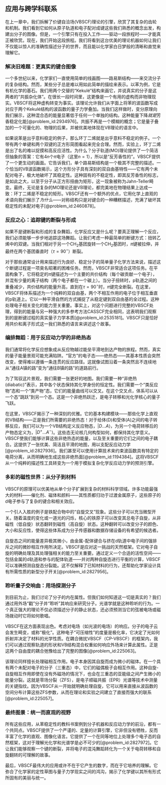 ## 应用与跨学科联系

在上一章中，我们拆解了价键自洽场(VBSCF)理论的引擎，欣赏了其复杂的齿轮和机制。我们看到它如何从原子轨道和电子配对成键这些我们熟悉的概念出发，构建出分子的图像。但是，一个引擎只有在投入工作——驱动一段旅程时——才能真正被欣赏。现在，我们开始这段旅程。我们将看到这台优美的理论机器如何让我们不仅能以惊人的准确性描述分子的世界，而且能以化学家白日梦般的清晰和直觉来理解它。

### 解决旧难题：更真实的键合图像

一个多世纪以来，化学家们一直使用简单的线画图——路易斯结构——来交流分子的复杂结构。然而，某些分子总是难以用如此简单的描绘来表示。以苯为例，它是有机化学的基石。我们用两个交替的“Kekulé”结构来画它，并说真实的分子是这两者的“共振杂化体”。在很长一段时间里，这更像是一个有用的虚构而非物理现实。VBSCF将这种虚构转变为事实。该理论允许我们从字面上将苯的波函数写成对应于两个Kekulé结构的波函数的量子力学叠加。当我们这样做时，变分原理向我们展示，这种混合态的能量显著低于任何一个单独的结构。这种能量下降*就是*芳香稳定化能[@problem_id:2934976]。共振不再是一个模糊的概念；它是量子叠加的一个可量化的、物理的后果，并被优美地体现在VB理论的语言中。

如果说苯是出乎意料稳定的例子，那么环丁二烯就是出乎意料不稳定的例子。一个带有两个单键和两个双键的正方形简图看起来完全合理。然而，实验上，环丁二烯是出了名的难以捉摸和高反应活性。为什么？分子轨道(MO)理论提供了一个简洁但抽象的答案：它有$4n$个$\pi$电子（这里$n=1$），所以是“反芳香性的”。VBSCF提供了一个更生动的画面。它告诉我们，单个路易斯结构是一个极其不完整的描述。一个恰当的VB波函数揭示，这个方形分子具有深刻的双自由基特性——它有两个未配对电子，极大地破坏了其稳定性。这种固有的不稳定性，即其反芳香性的标志，是如此之大，以至于分子从正方形扭曲为矩形，这一现象被称为Jahn-Teller畸变。最终，无论是复杂的MO理论还是VB理论，都完美地在物理结果上达成一致：环丁二烯是不稳定的矩形。VBSCF还有一个额外的优点，它用化学上直观的术语向我们展示了*为什么*——对称结构只是对键合的一种糟糕描述，充满了破坏其稳定性的未配对电子[@problem_id:2460878]。

### 反应之心：追踪键的断裂与形成

如果不是键断裂和形成的复杂舞蹈，化学反应又是什么呢？要真正理解一个反应，我们必须能够一步步地追踪这场舞蹈。让我们考虑一种最简单的断键方式：扭转乙烯中的双键。当我们相对于另一个$\mathrm{CH_2}$基团旋转一个$\mathrm{CH_2}$基团时，$\pi$键被拉伸，并最终在两个基团垂直时（$\tau = 90^\circ$）断裂。

对于那些通常设计用来描述行为良好、稳定分子的简单量子化学方法来说，描述这个断键过程是一项臭名昭著的困难任务。然而，VBSCF非常适合这项任务。在平面构象下，它将稳定的$\pi$键描述为一个主要的共价结构（每个碳贡献一个电子），并混有少量的离子结构（两个电子都在一个碳上）。当分子扭转时，p轨道之间的重叠减少，共价结构的能量升高，直到在$\tau=90^\circ$时，$\pi$键完全断裂。在这里，VBSCF将体系描述为一个纯粹的双自由基，两个不相互作用的电子位于相互垂直的p轨道上。它以一种平滑自然的方式捕捉了从稳定键到双自由基的全过程。这种处理电子相关变化的能力至关重要。事实上，对这个问题进行完整的VBSCF处理，得到的能量与另一种强大的多参考方法CASSCF完全相同，这表明我们观察到的是断键过程的真实量子力学本质[@problem_id:2535181]。VBSCF只是恰好用共价和离子形式这一我们熟悉的语言来讲述这个故事。

### 编排舞蹈：用于反应动力学的非绝热态

我们通常将化学反应想象成从反应物越过能垒平滑地到达产物的旅程。然而，真实的量子能量景观可能充满陷阱。“官方”的电子态——绝热态——其基本性质会突然改变，使得难以遵循一条连贯的反应路径。这就像试图沿着一条突然且不连续地从“通往A镇的路”变为“通往B镇的路”的道路前行。

为了驾驭这片景观，我们需要一张更好的地图。我们需要一种“非绝热(diabatic)”表示，其中各个状态保持其化学身份的恒定性。我们需要一个“类反应物”态和一个“类产物”态，它们的能量曲线可以交叉。在这个交叉点，体系可以从一个态“跳跃”到另一个态。这是一个非绝热跃迁，是电子转移和光化学核心的量子飞跃。

在这里，VBSCF揭示了一种深刻的优雅。它的基本构建模块——那些化学上直观的VB结构——正是我们所需要的非绝热态！对于给体(D)和受体(A)之间的电子转移反应，我们可以为一个VB结构定义反应物态，$|D \dots A\rangle$，为另一个电荷转移后的产物态定义为，$|D^+ \dots A^-\rangle$。这些态无论核几何构型如何，都保持其化学意义。VBSCF使我们能够计算这些非绝热态的能量，以及至关重要的它们之间的电子耦合。这提供了一张优美、简洁且平滑的地图，用以支配反应动力学[@problem_id:2827936]。我们甚至可以使用计算技术来约束波函数具有特定的电荷分离，从而明确地生成这些非绝热面[@problem_id:1194384]。这将VBSCF从一个纯粹的描述性工具转变为一个用于模拟复杂化学反应动力学的预测引擎。

### 多彩的磁性世界：从分子到材料

VBSCF的原理可以优美地从单个分子扩展到复杂的材料科学领域。许多功能最强大的材料——催化剂、磁体和颜料——其性质都归功于过渡金属原子，这些原子的d电子参与了复杂的键合和相关效应。

一个引人入胜的例子是铁配合物中的“自旋交叉”现象。这些分子可以充当微型开关。随着温度的变化或一道光的闪烁，核心的铁原子可以改变其总电子自旋，从非磁性（低自旋）状态翻转到磁性（高自旋）状态。这种翻转可以改变分子的颜色、大小和反应性，使得这些体系成为分子传感器和数据存储设备的有希望的候选者。

自旋态之间的能量差异极其微小，由金属-配体键合与挤在d轨道中电子间的强排斥之间的微妙相互作用所决定。VBSCF是应对这一挑战的天然框架。它对电子自旋的明确处理及其处理强相关的能力至关重要。通过定义一个合适的活性空间——包括金属的d轨道和参与的配体轨道——并对两种自旋态进行平衡的计算，VBSCF可以准确预测自旋态分裂能。这不仅解释了已知材料的行为，还帮助化学家设计具有所需性质的新型分子开关[@problem_id:2827956]。

### 聆听量子交响曲：用场探测分子

到目前为止，我们讨论了分子的内在属性。但我们如何知道这一切是真实的？我们通过用外场“戳”分子并“聆听”其响应来研究分子。光谱学就是这种聆听的行为。一个真正强大的理论不仅必须描述分子的静止状态，还必须预测当它的弦被电场或磁场拨动时它将如何歌唱。

VBSCF在这方面表现出色。考虑对电场（如光波的电场）的响应。分子的电子云会发生畸变，或称“极化”。这种电子“可压缩性”的度量是极化率，它决定了光如何折射并决定了材料的光学性质。在耦合微扰VBSCF（CP-VBSCF）的框架内，我们可以通过观察轨道的形状和VB结构混合权重如何响应外场来计算此属性。正是这两个自由度的耦合弛豫给出了完整的图像[@problem_id:225063]。

该理论同样擅长处理磁相互作用。电子本身因其自旋而成为微小的磁体。在一个具有两个未配对电子的分子（三重态）中，它们的磁偶极子会相互作用。这种自旋-自旋相互作用即使在没有外磁场的情况下，也会在三重态的亚能级之间产生微小的能量分裂。这就是零场分裂（ZFS），是电子顺磁共振（EPR）光谱等技术中测量的关键指纹。因为VBSCF从一开始就明确处理自旋，它可以用来直接从波函数的空间分布计算这些ZFS参数，从而在理论和实验之间建立了直接而强大的联系[@problem_id:225057]。

### 最终图景：统一而直观的视野

所有这些应用，从苯稳定性的教科书案例到分子机器和反应动力学的前沿，都有一个共同点。VBSCF提供了一个严谨的、定量的计算引擎，它非但没有牺牲，反而丰富了化学的直观、图像化语言。它提供了一个在同等地位上处理多个电子态的自然框架，这对于理解光化学和光谱学是必不可少的[@problem_id:2827972]。它让我们能够观察一个键的断裂，并将电子的混沌舞蹈转化为一个关于电荷转移和自旋翻转的可理解的故事。

最后，VBSCF最伟大的应用或许不在于它产生的数字，而在于它培养的理解。它弥合了化学家的定性草图与量子力学现实之间的鸿沟，揭示了化学键以其所有形式所固有的美丽与统一。